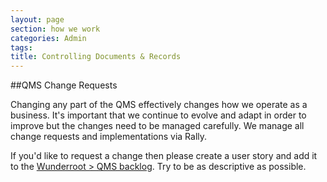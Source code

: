 ```yaml
---
layout: page
section: how we work
categories: Admin
tags:
title: Controlling Documents & Records
---
```


##QMS Change Requests

Changing any part of the QMS effectively changes how we operate as a business. It's important that we continue to evolve and adapt in order to improve but the changes need to be managed carefully. We manage all change requests and implementations via Rally.

If you'd like to request a change then please create a user story and add it to the [Wunderroot > QMS backlog](https://rally1.rallydev.com/#/18084711157d/backlog). Try to be as descriptive as possible.